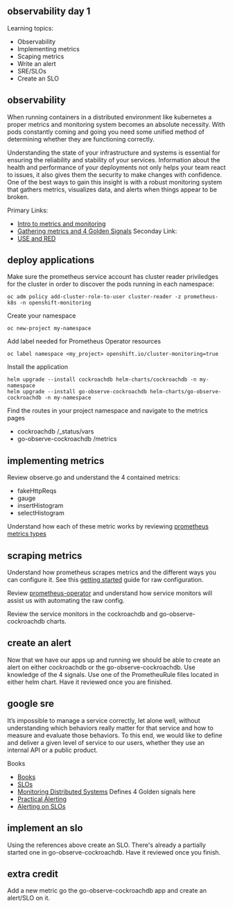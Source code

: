 observability day 1
-------------------

Learning topics:
* Observability
* Implementing metrics
* Scaping metrics
* Write an alert
* SRE/SLOs
* Create an SLO

observability
-------------

When running containers in a distributed environment like kubernetes a proper metrics and monitoring system becomes an absolute necessity. With pods constantly coming and going you need some unified method of determining whether they are functioning correctly.

Understanding the state of your infrastructure and systems is essential for ensuring the reliability and stability of your services. Information about the health and performance of your deployments not only helps your team react to issues, it also gives them the security to make changes with confidence. One of the best ways to gain this insight is with a robust monitoring system that gathers metrics, visualizes data, and alerts when things appear to be broken.

Primary Links:
* [Intro to metrics and monitoring](https://www.digitalocean.com/community/tutorials/an-introduction-to-metrics-monitoring-and-alerting)
* [Gathering metrics and 4 Golden Signals](https://www.digitalocean.com/community/tutorials/gathering-metrics-from-your-infrastructure-and-applications)
Seconday Link:
* [USE and RED](https://orangematter.solarwinds.com/2017/10/05/monitoring-and-observability-with-use-and-red/)


deploy applications
-------------------

Make sure the prometheus service account has cluster reader priviledges for the cluster in order to discover the pods running in each namespace:

    oc adm policy add-cluster-role-to-user cluster-reader -z prometheus-k8s -n openshift-monitoring


Create your namespace

    oc new-project my-namespace

Add label needed for Prometheus Operator resources

    oc label namespace <my_project> openshift.io/cluster-monitoring=true

Install the application

    helm upgrade --install cockroachdb helm-charts/cockroachdb -n my-namespace
    helm upgrade --install go-observe-cockroachdb helm-charts/go-observe-cockroachdb -n my-namespace
    
Find the routes in your project namespace and navigate to the metrics pages
* cockroachdb /_status/vars
* go-observe-cockroachdb /metrics

implementing metrics
--------------------

Review observe.go and understand the 4 contained metrics:

* fakeHttpReqs
* gauge
* insertHistogram
* selectHistogram

Understand how each of these metric works by reviewing [prometheus metrics types](https://prometheus.io/docs/concepts/metric_types/)


scraping metrics
----------------

Understand how prometheus scrapes metrics and the different ways you can configure it. See this [getting started](https://github.com/prometheus/prometheus/blob/master/docs/getting_started.md) guide for raw configuration.


Review [prometheus-operator](https://coreos.com/blog/the-prometheus-operator.html) and understand how service monitors will assist us with automating the raw config.

Review the service monitors in the cockroachdb and go-observe-cockroachdb charts.

create an alert
---------------

Now that we have our apps up and running we should be able to create an alert on either cockroachdb or the go-observe-cockroachdb. Use knowledge of the 4 signals. Use one of the PrometheuRule files located in either helm chart. Have it reviewed once you are finished.


google sre
----------

It’s impossible to manage a service correctly, let alone well, without understanding which behaviors really matter for that service and how to measure and evaluate those behaviors. To this end, we would like to define and deliver a given level of service to our users, whether they use an internal API or a public product.

Books

* [Books](https://landing.google.com/sre/books/)
* [SLOs](https://landing.google.com/sre/sre-book/chapters/service-level-objectives/)
* [Monitoring Distributed Systems](https://landing.google.com/sre/sre-book/chapters/monitoring-distributed-systems/) Defines 4 Golden signals here
* [Practical Alerting](https://landing.google.com/sre/sre-book/chapters/practical-alerting/)
* [Alerting on SLOs](https://landing.google.com/sre/workbook/chapters/alerting-on-slos/)

implement an slo
----------------

Using the references above create an SLO. There's already a partially started one in go-observe-cockroachdb. Have it reviewed once you finish.

extra credit
------------

Add a new metric go the go-observe-cockroachdb app and create an alert/SLO on it.
